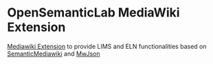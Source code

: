 # OpenSemanticLab MediaWiki Extension

[Mediawiki Extension](https://www.mediawiki.org/wiki/Extension:OpenSemanticLab) to provide LIMS and ELN functionalities based on [SemanticMediawiki](https://www.semantic-mediawiki.org/wiki/Semantic_MediaWiki) and [MwJson](https://github.com/OpenSemanticLab/mediawiki-extensions-MwJson)

